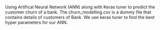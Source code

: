 Using Artifical Neural Network (ANN) along with Keras tuner to predict the customer churn of a bank. The churn_modelling.csv is a dummy file that contains details of customers of Bank.
We use keras tuner to find the best hyper parameters for our ANN.
